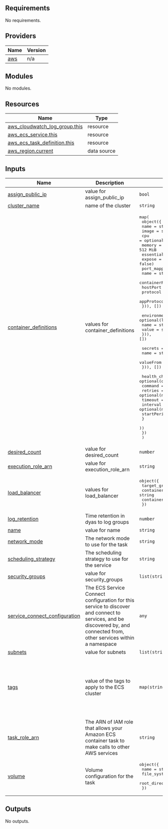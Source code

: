 ## Requirements

No requirements.

## Providers

| Name | Version |
|------|---------|
| <a name="provider_aws"></a> [aws](#provider\_aws) | n/a |

## Modules

No modules.

## Resources

| Name | Type |
|------|------|
| [aws_cloudwatch_log_group.this](https://registry.terraform.io/providers/hashicorp/aws/latest/docs/resources/cloudwatch_log_group) | resource |
| [aws_ecs_service.this](https://registry.terraform.io/providers/hashicorp/aws/latest/docs/resources/ecs_service) | resource |
| [aws_ecs_task_definition.this](https://registry.terraform.io/providers/hashicorp/aws/latest/docs/resources/ecs_task_definition) | resource |
| [aws_region.current](https://registry.terraform.io/providers/hashicorp/aws/latest/docs/data-sources/region) | data source |

## Inputs

| Name | Description | Type | Default | Required |
|------|-------------|------|---------|:--------:|
| <a name="input_assign_public_ip"></a> [assign\_public\_ip](#input\_assign\_public\_ip) | value for assign\_public\_ip | `bool` | `false` | no |
| <a name="input_cluster_name"></a> [cluster\_name](#input\_cluster\_name) | name of the cluster | `string` | n/a | yes |
| <a name="input_container_definitions"></a> [container\_definitions](#input\_container\_definitions) | values for container\_definitions | <pre>map(<br>    object({<br>      name      = string<br>      image     = string<br>      cpu       = optional(number, 256) # 0.5 vCPU<br>      memory    = optional(number, 512) # 512 MiB<br>      essential = optional(bool, true)<br>      expose    = optional(bool, false)<br>      port_mappings = optional(list(object({<br>        name          = string<br>        containerPort = number<br>        hostPort      = number<br>        protocol      = string<br>        appProtocol   = string<br>      })), [])<br><br>      environment_variables = optional(list(object({<br>        name  = string<br>        value = string<br>      })), [])<br><br>      secrets = optional(list(object({<br>        name      = string<br>        valueFrom = string<br>      })), [])<br><br>      health_check = optional(object({<br>        command     = optional(list(string))<br>        retries     = optional(number, 5)<br>        timeout     = optional(number, 10)<br>        interval    = optional(number, 5)<br>        startPeriod = optional(number, 30)<br>        }<br>      ))<br>    })<br>  )</pre> | n/a | yes |
| <a name="input_desired_count"></a> [desired\_count](#input\_desired\_count) | value for desired\_count | `number` | n/a | yes |
| <a name="input_execution_role_arn"></a> [execution\_role\_arn](#input\_execution\_role\_arn) | value for execution\_role\_arn | `string` | `""` | no |
| <a name="input_load_balancer"></a> [load\_balancer](#input\_load\_balancer) | values for load\_balancer | <pre>object({<br>    target_group_arn = string<br>    container_name   = string<br>    container_port   = number<br>  })</pre> | `null` | no |
| <a name="input_log_retention"></a> [log\_retention](#input\_log\_retention) | Time retention in dyas to log groups | `number` | `7` | no |
| <a name="input_name"></a> [name](#input\_name) | value for name | `string` | n/a | yes |
| <a name="input_network_mode"></a> [network\_mode](#input\_network\_mode) | The network mode to use for the task | `string` | `"bridge"` | no |
| <a name="input_scheduling_strategy"></a> [scheduling\_strategy](#input\_scheduling\_strategy) | The scheduling strategy to use for the service | `string` | `"REPLICA"` | no |
| <a name="input_security_groups"></a> [security\_groups](#input\_security\_groups) | value for security\_groups | `list(string)` | n/a | yes |
| <a name="input_service_connect_configuration"></a> [service\_connect\_configuration](#input\_service\_connect\_configuration) | The ECS Service Connect configuration for this service to discover and connect to services, and be discovered by, and connected from, other services within a namespace | `any` | `{}` | no |
| <a name="input_subnets"></a> [subnets](#input\_subnets) | value for subnets | `list(string)` | n/a | yes |
| <a name="input_tags"></a> [tags](#input\_tags) | value of the tags to apply to the ECS cluster | `map(string)` | <pre>{<br>  "AmazonECSManaged": "true",<br>  "created": "",<br>  "documentation": "",<br>  "env": "",<br>  "repository": "",<br>  "service": "",<br>  "team": ""<br>}</pre> | no |
| <a name="input_task_role_arn"></a> [task\_role\_arn](#input\_task\_role\_arn) | The ARN of IAM role that allows your Amazon ECS container task to make calls to other AWS services | `string` | `null` | no |
| <a name="input_volume"></a> [volume](#input\_volume) | Volume configuration for the task | <pre>object({<br>    name           = string<br>    file_system_id = string<br>    root_directory = optional(string, "/")<br>  })</pre> | `null` | no |

## Outputs

No outputs.
